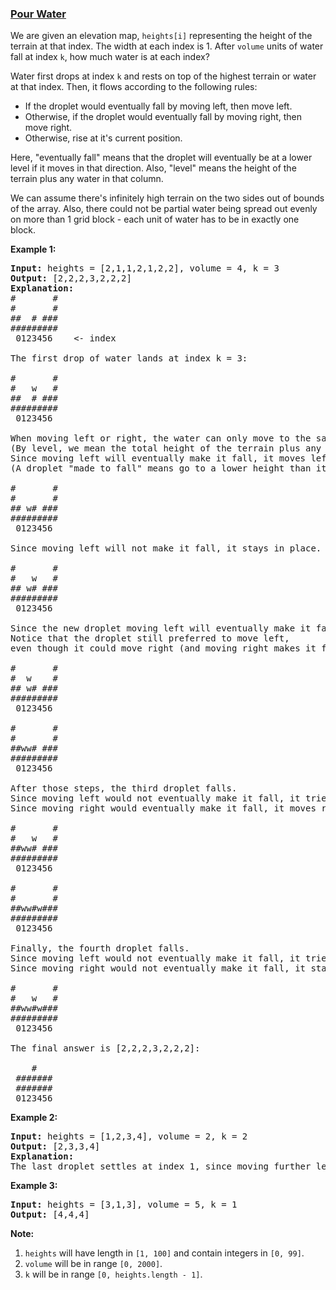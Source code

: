 ### [Pour Water](https://leetcode.com/problems/pour-water)

<p>We are given an elevation map, <code>heights[i]</code> representing the height of the terrain at that index. The width at each index is 1. After <code>volume</code> units of water fall at index <code>k</code>, how much water is at each index?</p>

<p>Water first drops at index <code>k</code> and rests on top of the highest terrain or water at that index. Then, it flows according to the following rules:</p>

<ul>
	<li>If the droplet would eventually fall by moving left, then move left.</li>
	<li>Otherwise, if the droplet would eventually fall by moving right, then move right.</li>
	<li>Otherwise, rise at it&#39;s current position.</li>
</ul>

<p>Here, &quot;eventually fall&quot; means that the droplet will eventually be at a lower level if it moves in that direction. Also, &quot;level&quot; means the height of the terrain plus any water in that column.</p>

<p>We can assume there&#39;s infinitely high terrain on the two sides out of bounds of the array. Also, there could not be partial water being spread out evenly on more than 1 grid block - each unit of water has to be in exactly one block.</p>

<p><b>Example 1:</b></p>

<pre>
<b>Input:</b> heights = [2,1,1,2,1,2,2], volume = 4, k = 3
<b>Output:</b> [2,2,2,3,2,2,2]
<b>Explanation:</b>
#       #
#       #
##  # ###
#########
 0123456    &lt;- index

The first drop of water lands at index k = 3:

#       #
#   w   #
##  # ###
#########
 0123456    

When moving left or right, the water can only move to the same level or a lower level.
(By level, we mean the total height of the terrain plus any water in that column.)
Since moving left will eventually make it fall, it moves left.
(A droplet &quot;made to fall&quot; means go to a lower height than it was at previously.)

#       #
#       #
## w# ###
#########
 0123456    

Since moving left will not make it fall, it stays in place.  The next droplet falls:

#       #
#   w   #
## w# ###
#########
 0123456  

Since the new droplet moving left will eventually make it fall, it moves left.
Notice that the droplet still preferred to move left,
even though it could move right (and moving right makes it fall quicker.)

#       #
#  w    #
## w# ###
#########
 0123456  

#       #
#       #
##ww# ###
#########
 0123456  

After those steps, the third droplet falls.
Since moving left would not eventually make it fall, it tries to move right.
Since moving right would eventually make it fall, it moves right.

#       #
#   w   #
##ww# ###
#########
 0123456  

#       #
#       #
##ww#w###
#########
 0123456  

Finally, the fourth droplet falls.
Since moving left would not eventually make it fall, it tries to move right.
Since moving right would not eventually make it fall, it stays in place:

#       #
#   w   #
##ww#w###
#########
 0123456  

The final answer is [2,2,2,3,2,2,2]:

    #    
 ####### 
 ####### 
 0123456 
</pre>

<p><b>Example 2:</b></p>

<pre>
<b>Input:</b> heights = [1,2,3,4], volume = 2, k = 2
<b>Output:</b> [2,3,3,4]
<b>Explanation:</b>
The last droplet settles at index 1, since moving further left would not cause it to eventually fall to a lower height.
</pre>

<p><b>Example 3:</b></p>

<pre>
<b>Input:</b> heights = [3,1,3], volume = 5, k = 1
<b>Output:</b> [4,4,4]
</pre>

<p><b>Note:</b></p>

<ol>
	<li><code>heights</code> will have length in <code>[1, 100]</code> and contain integers in <code>[0, 99]</code>.</li>
	<li><code>volume</code> will be in range <code>[0, 2000]</code>.</li>
	<li><code>k</code> will be in range <code>[0, heights.length - 1]</code>.</li>
</ol>

<p>&nbsp;</p>
